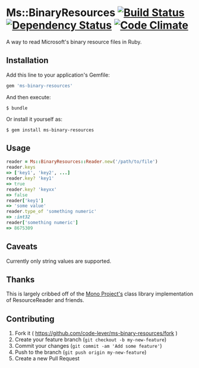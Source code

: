 # Ms::BinaryResources [![Build Status](https://travis-ci.org/code-lever/ms-binary-resources.png)](https://travis-ci.org/code-lever/ms-binary-resources) [![Dependency Status](https://gemnasium.com/code-lever/ms-binary-resources.png)](https://gemnasium.com/code-lever/ms-binary-resources) [![Code Climate](https://codeclimate.com/github/code-lever/ms-binary-resources.png)](https://codeclimate.com/github/code-lever/ms-binary-resources)

A way to read Microsoft's binary resource files in Ruby.

## Installation

Add this line to your application's Gemfile:

```ruby
gem 'ms-binary-resources'
```

And then execute:

```
$ bundle
```

Or install it yourself as:

```
$ gem install ms-binary-resources
```

## Usage

```ruby
reader = Ms::BinaryResources::Reader.new('/path/to/file')
reader.keys
=> ['key1', 'key2', ...]
reader.key? 'key1'
=> true
reader.key? 'keyxx'
=> false
reader['key1']
=> 'some value'
reader.type_of 'something numeric'
=> :int32
reader['something numeric']
=> 8675309
```

## Caveats

Currently only string values are supported.

## Thanks

This is largely cribbed off of the [Mono Project's](https://github.com/mono/mono) class library implementation of ResourceReader and friends.

## Contributing

1. Fork it ( https://github.com/code-lever/ms-binary-resources/fork )
2. Create your feature branch (`git checkout -b my-new-feature`)
3. Commit your changes (`git commit -am 'Add some feature'`)
4. Push to the branch (`git push origin my-new-feature`)
5. Create a new Pull Request
